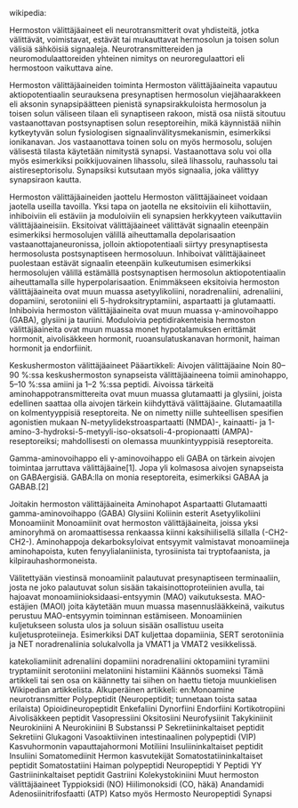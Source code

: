 

wikipedia:

Hermoston välittäjäaineet eli neurotransmitterit ovat yhdisteitä, jotka välittävät, voimistavat, estävät tai mukauttavat hermosolun ja toisen solun välisiä sähköisiä signaaleja. Neurotransmittereiden ja neuromodulaattoreiden yhteinen nimitys on neuroregulaattori eli hermostoon vaikuttava aine.

Hermoston välittäjäaineiden toiminta
Hermoston välittäjäaineita vapautuu aktiopotentiaalin seurauksena presynaptisen hermosolun viejähaarakkeen eli aksonin synapsipäätteen pienistä synapsirakkuloista hermosolun ja toisen solun väliseen tilaan eli synaptiseen rakoon, mistä osa niistä sitoutuu vastaanottavan postsynaptisen solun reseptoreihin, mikä käynnistää niihin kytkeytyvän solun fysiologisen signaalinvälitysmekanismin, esimerkiksi ionikanavan. Jos vastaanottava toinen solu on myös hermosolu, solujen välisestä tilasta käytetään nimitystä synapsi. Vastaanottava solu voi olla myös esimerkiksi poikkijuovainen lihassolu, sileä lihassolu, rauhassolu tai aistireseptorisolu. Synapsiksi kutsutaan myös signaalia, joka välittyy synapsiraon kautta.

Hermoston välittäjäaineiden jaottelu
Hermoston välittäjäaineet voidaan jaotella useilla tavoilla. Yksi tapa on jaotella ne eksitoiviin eli kiihottaviin, inhiboiviin eli estäviin ja moduloiviin eli synapsien herkkyyteen vaikuttaviin välittäjäaineisiin. Eksitoivat välittäjäaineet välittävät signaalin eteenpäin esimerkiksi hermosolujen välillä aiheuttamalla depolarisaation vastaanottajaneuronissa, jolloin aktiopotentiaali siirtyy presynaptisesta hermosolusta postsynaptiseen hermosoluun. Inhiboivat välittäjäaineet puolestaan estävät signaalin eteenpäin kulkeutumisen esimerkiksi hermosolujen välillä estämällä postsynaptisen hermosolun aktiopotentiaalin aiheuttamalla sille hyperpolarisaation. Enimmäkseen eksitoivia hermoston välittäjäaineita ovat muun muassa asetyylikoliini, noradrenaliini, adrenaliini, dopamiini, serotoniini eli 5-hydroksitryptamiini, aspartaatti ja glutamaatti. Inhiboivia hermoston välittäjäaineita ovat muun muassa γ-aminovoihappo (GABA), glysiini ja tauriini. Moduloivia peptidirakenteisia hermoston välittäjäaineita ovat muun muassa monet hypotalamuksen erittämät hormonit, aivolisäkkeen hormonit, ruoansulatuskanavan hormonit, haiman hormonit ja endorfiinit.

Keskushermoston välittäjäaineet
Pääartikkeli: Aivojen välittäjäaine
Noin 80–90 %:ssa keskushermoston synapseista välittäjäaineena toimii aminohappo, 5–10 %:ssa amiini ja 1–2 %:ssa peptidi. Aivoissa tärkeitä aminohappotransmittereita ovat muun muassa glutamaatti ja glysiini, joista edellinen saattaa olla aivojen tärkein kiihdyttävä välittäjäaine. Glutamaatilla on kolmentyyppisiä reseptoreita. Ne on nimetty niille suhteellisen spesifien agonistien mukaan N-metyylidekstroaspartaatti (NMDA)-, kainaatti- ja 1-amino-3-hydroksi-5-metyyli-iso-oksatsoli-4-propionaatti (AMPA)-reseptoreiksi; mahdollisesti on olemassa muunkintyyppisiä reseptoreita.

Gamma-aminovoihappo eli γ-aminovoihappo eli GABA on tärkein aivojen toimintaa jarruttava välittäjäaine[1]. Jopa yli kolmasosa aivojen synapseista on GABAergisiä. GABA:lla on monia reseptoreita, esimerkiksi GABAA ja GABAB.[2]

Joitakin hermoston välittäjäaineita
Aminohapot
Aspartaatti
Glutamaatti
gamma-aminovoihappo (GABA)
Glysiini
Koliinin esterit
Asetyylikoliini
Monoamiinit
Monoamiinit ovat hermoston välittäjäaineita, joissa yksi aminoryhmä on aromaattisessa renkaassa kiinni kaksihiilisellä sillalla (-CH2-CH2-). Aminohappoja dekarboksyloivat entsyymit valmistavat monoamiineja aminohapoista, kuten fenyylialaniinista, tyrosiinista tai tryptofaanista, ja kilpirauhashormoneista.

Välitettyään viestinsä monoamiinit palautuvat presynaptiseen terminaaliin, josta ne joko palautuvat solun sisään takaisinottoproteiinien avulla, tai hajoavat monoamiinioksidaasi-entsyymin (MAO) vaikutuksesta. MAO-estäjien (MAOI) joita käytetään muun muassa masennuslääkkeinä, vaikutus perustuu MAO-entsyymin toiminnan estämiseen. Monoamiinien kuljetukseen solusta ulos ja soluun sisään osallistuu useita kuljetusproteiineja. Esimerkiksi DAT kuljettaa dopamiinia, SERT serotoniinia ja NET noradrenaliinia solukalvolla ja VMAT1 ja VMAT2 vesikkelissä.

katekoliamiinit
adrenaliini
dopamiini
noradrenaliini
oktopamiini
tyramiini
tryptamiinit
serotoniini
melatoniini
histamiini
Käännös suomeksi
Tämä artikkeli tai sen osa on käännetty tai siihen on haettu tietoja muunkielisen Wikipedian artikkelista.
Alkuperäinen artikkeli: en:Monoamine neurotransmitter
Polypeptidit (Neuropeptidit; tunnetaan toista sataa erilaista)
Opioidineuropeptidit
Enkefaliini
Dynorfiini
Endorfiini
Kortikotropiini
Aivolisäkkeen peptidit
Vasopressiini
Oksitosiini
Neurofysiinit
Takykiniinit
Neurokiniini A
Neurokiniini B
Substanssi P
Sekretiininkaltaiset peptidit
Sekretiini
Glukagoni
Vasoaktiivinen intestinaalinen polypeptidi (VIP)
Kasvuhormonin vapauttajahormoni
Motiliini
Insuliininkaltaiset peptidit
Insuliini
Somatomediinit
Hermon kasvutekijät
Somatostatiininkaltaiset peptidit
Somatostatiini
Haiman polypeptidi
Neuropeptidi Y
Peptidi YY
Gastriininkaltaiset peptidit
Gastriini
Kolekystokiniini
Muut hermoston välittäjäaineet
Typpioksidi (NO)
Hiilimonoksidi (CO, häkä)
Anandamidi
Adenosiinitrifosfaatti (ATP)
Katso myös
Hermosto
Neuropeptidi
Synapsi
